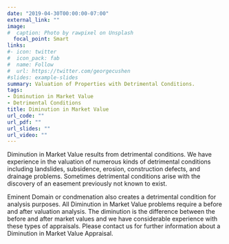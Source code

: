 ```yaml
---
date: "2019-04-30T00:00:00-07:00"
external_link: ""
image:
#  caption: Photo by rawpixel on Unsplash
  focal_point: Smart
links:
#- icon: twitter
#  icon_pack: fab
#  name: Follow
#  url: https://twitter.com/georgecushen
#slides: example-slides
summary: Valuation of Properties with Detrimental Conditions.
tags:
- Diminution in Market Value
- Detrimental Conditions
title: Diminution in Market Value
url_code: ""
url_pdf: ""
url_slides: ""
url_video: ""
---
```


Diminution in Market Value results from detrimental conditions. We have experience in the valuation of numerous kinds of detrimental conditions including landslides, subsidence, erosion, construction defects, and drainage problems. Sometimes detrimental conditions arise with the discovery of an easement previously not known to exist. 

Eminent Domain or condmenation also creates a detrimental condition for analysis purposes. All Diminution in Market Value problems require a before and after valuation analysis. The diminution is the difference between the before and after market values and we have considerable experience with these types of appraisals. Please contact us for further information about a Diminution in Market Value Appraisal. 